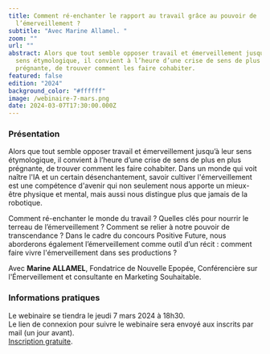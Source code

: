```yaml
---
title: Comment ré-enchanter le rapport au travail grâce au pouvoir de
  l’émerveillement ?
subtitle: "Avec Marine Allamel. "
zoom: ""
url: ""
abstract: Alors que tout semble opposer travail et émerveillement jusqu’à leur
  sens étymologique, il convient à l’heure d’une crise de sens de plus en plus
  prégnante, de trouver comment les faire cohabiter.
featured: false
edition: "2024"
background_color: "#ffffff"
image: /webinaire-7-mars.png
date: 2024-03-07T17:30:00.000Z
---
```

### Présentation

Alors que tout semble opposer travail et émerveillement jusqu’à leur sens étymologique, il convient à l’heure d’une crise de sens de plus en plus prégnante, de trouver comment les faire cohabiter. Dans un monde qui voit naître l'IA et un certain désenchantement, savoir cultiver l'émerveillement est une compétence d'avenir qui non seulement nous apporte un mieux-être physique et mental, mais aussi nous distingue plus que jamais de la robotique.

Comment ré-enchanter le monde du travail ? Quelles clés pour nourrir le terreau de l’émerveillement ? Comment se relier à notre pouvoir de transcendance ? Dans le cadre du concours Positive Future, nous aborderons également l’émerveillement comme outil d’un récit : comment faire vivre l'émerveillement dans ses productions ?

Avec **Marine ALLAMEL**, Fondatrice de Nouvelle Epopée, Conférencière sur l'Émerveillement et consultante en Marketing Souhaitable.

### Informations pratiques

Le webinaire se tiendra le jeudi 7 mars 2024 à 18h30. \
Le lien de connexion pour suivre le webinaire sera envoyé aux inscrits par mail (un jour avant). \
[Inscription gratuite](https://positivefuture2024.wixsite.com/inscriptions/event-details/comment-re-enchanter-le-rapport-au-travail-grace-au-pouvoir-de-lemerveillement).

